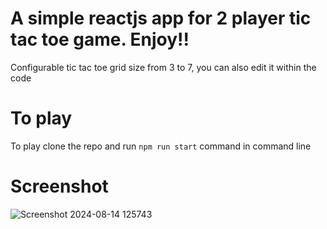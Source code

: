 # A simple reactjs app for 2 player tic tac toe game. Enjoy!!

Configurable tic tac toe grid size from 3 to 7, you can also edit it within the code

# To play

To play clone the repo and run `npm run start` command in command line

# Screenshot

![Screenshot 2024-08-14 125743](https://github.com/user-attachments/assets/bb93c005-1b0b-4116-b33e-b5098f585939)
